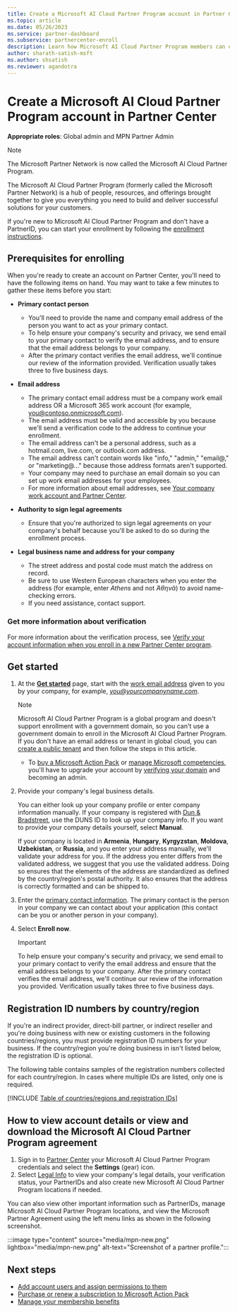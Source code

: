 ```yaml
---
title: Create a Microsoft AI Cloud Partner Program account in Partner Center
ms.topic: article
ms.date: 05/26/2023
ms.service: partner-dashboard
ms.subservice: partnercenter-enroll
description: Learn how Microsoft AI Cloud Partner Program members can create a Partner Center account to manage their network benefits and competencies.
author: sharath-satish-msft
ms.author: shsatish
ms.reviewer: agandotra
---
```


# Create a Microsoft AI Cloud Partner Program account in Partner Center

**Appropriate roles**: Global admin and MPN Partner Admin

> [!NOTE]
> The Microsoft Partner Network is now called the Microsoft AI Cloud Partner Program.

The Microsoft AI Cloud Partner Program (formerly called the Microsoft Partner Network) is a hub of people, resources, and offerings brought together to give you everything you need to build and deliver successful solutions for your customers.

If you're new to Microsoft AI Cloud Partner Program and don't have a PartnerID, you can start your enrollment by following the [enrollment instructions](https://partner.microsoft.com/dashboard/account/v3/enrollment/introduction/partnership).

## Prerequisites for enrolling

When you're ready to create an account on Partner Center, you'll need to have the following items on hand.  You may want to take a few minutes to gather these items before you start:

- **Primary contact person**

  - You'll need to provide the name and company email address of the person you want to act as your primary contact.
  - To help ensure your company's security and privacy, we send email to your primary contact to verify the email address, and to ensure that the email address belongs to your company.
  - After the primary contact verifies the email address, we'll continue our review of the information provided. Verification usually takes three to five business days.

- **Email address**

  - The primary contact email address must be a company work email address OR a Microsoft 365 work account (for example, you@contoso.onmicrosoft.com).
  - The email address must be valid and accessible by you because we'll send a verification code to the address to continue your enrollment.
  - The email address can't be a personal address, such as a hotmail.com, live.com, or outlook.com address.
  - The email address can't contain words like "info," "admin," "email@," or "marketing@..." because those address formats aren't supported.
  - Your company may need to purchase an email domain so you can set up work email addresses for your employees.
  - For more information about email addresses, see [Your company work account and Partner Center](azure-active-directory-tenants-and-partner-center.md).

- **Authority to sign legal agreements**

  - Ensure that you're authorized to sign legal agreements on your company's behalf because you'll be asked to do so during the enrollment process.

- **Legal business name and address for your company**

  - The street address and postal code must match the address on record.
  - Be sure to use Western European characters when you enter the address (for example, enter *Athens* and not *Ἀθηνᾶ*) to avoid name-checking errors.
  - If you need assistance, contact support.

### Get more information about verification

For more information about the verification process, see [Verify your account information when you enroll in a new Partner Center program](verification-responses.md).

## Get started

1. At the [**Get started**](https://partner.microsoft.com/dashboard/account/v3/enrollment/introduction/partnership) page, start with the [work email address](#prerequisites-for-enrolling) given to you by your company, for example, *you@yourcompanyname.com*.

   > [!NOTE]
   > Microsoft AI Cloud Partner Program is a global program and doesn't support enrollment with a government domain, so you can't use a government domain to enroll in the Microsoft AI Cloud Partner Program. If you don't have an email address or tenant in global cloud, you can [create a public tenant](/azure/active-directory/fundamentals/active-directory-access-create-new-tenant) and then follow the steps in this article.

     - To [buy a Microsoft Action Pack](mpn-get-action-pack.md) or [manage Microsoft competencies](./mpn-benefits-map-competency-learning-option-enroll.md), you'll have to upgrade your account by [verifying your domain](become-global-admin.md) and becoming an admin.

2. Provide your company's legal business details.

    You can either look up your company profile or enter company information manually. If your company is registered with [Dun & Bradstreet](https://partner.microsoft.com/marketing/usisvshowcase/dunandbrad), use the DUNS ID to look up your company info. If you want to provide your company details yourself, select **Manual**.

    If your company is located in **Armenia**, **Hungary**, **Kyrgyzstan**, **Moldova**, **Uzbekistan**, or **Russia**, and you enter your address manually, we'll validate your address for you. If the address you enter differs from the validated address, we suggest that you use the validated address. Doing so ensures that the elements of the address are standardized as defined by the country/region's postal authority. It also ensures that the address is correctly formatted and can be shipped to.

3. Enter the [primary contact information](#prerequisites-for-enrolling). The primary contact is the person in your company we can contact about your application (this contact can be you or another person in your company).

4. Select **Enroll now**.

    > [!IMPORTANT]
    >To help ensure your company's security and privacy, we send email to your primary contact to verify the email address and ensure that the email address belongs to your company. After the primary contact verifies the email address, we'll continue our review of the information you provided. Verification usually takes three to five business days.

## Registration ID numbers by country/region

If you're an indirect provider, direct-bill partner, or indirect reseller and you're doing business with new or existing customers in the following countries/regions, you must provide registration ID numbers for your business. If the country/region you're doing business in isn't listed below, the registration ID is optional.

The following table contains samples of the registration numbers collected for each country/region. In cases where multiple IDs are listed, only one is required.

[!INCLUDE [Table of countries/regions and registration IDs](./includes/countries-registration-id-table.md)]

## How to view account details or view and download the Microsoft AI Cloud Partner Program agreement

1. Sign in to [Partner Center](https://partner.microsoft.com/dashboard/home) your Microsoft AI Cloud Partner Program credentials and select the **Settings** (gear) icon.
1. Select [Legal Info](https://aka.ms/accountexp/legalInfo) to view your company's legal details, your verification status, your PartnerIDs and also create new Microsoft AI Cloud Partner Program locations if needed.

You can also view other important information such as PartnerIDs, manage Microsoft AI Cloud Partner Program locations, and view the Microsoft Partner Agreement using the left menu links as shown in the following screenshot.

:::image type="content" source="media/mpn-new.png" lightbox="media/mpn-new.png" alt-text="Screenshot of a partner profile.":::

## Next steps

- [Add account users and assign permissions to them](create-user-accounts-and-set-permissions.md)
- [Purchase or renew a subscription to Microsoft Action Pack](mpn-get-action-pack.md)
- [Manage your membership benefits](manage-your-partner-network-benefits.md)


